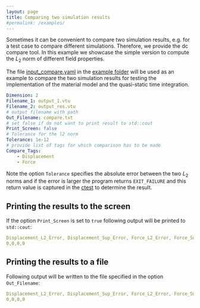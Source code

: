 ```yaml
---
layout: page
title: Comparing two simulation results
#permalink: /examples/
---
```

<script type="text/x-mathjax-config">
    MathJax.Hub.Config({
      tex2jax: {
        skipTags: ['script', 'noscript', 'style', 'textarea', 'pre'],
        inlineMath: [['$','$']]
      }
    });
  </script>
  <script src="https://cdn.mathjax.org/mathjax/latest/MathJax.js?config=TeX-AMS-MML_HTMLorMML" type="text/javascript"></script>

Sometimes it can be convenient to compare two simulation results, e.g. for a test case to compare different simulations. Therefore, we provide
the dc compare tool. In this example we showcase the simple version to compute the $L_2$ norm of different field properties. 

The file [input_compare.yaml](https://github.com/nonlocalmodels/NLMech/tree/master/examples/qsModel/1D/input_compare.yaml) in the [example folder](https://github.com/nonlocalmodels/NLMech/tree/master/examples/qsModel/1D) will be used as an example to compare the two simulation results for testing the implementation of the material model and the quasi-static time integration. 

```yaml 
Dimension: 2
Filename_1: output_1.vtu
Filename_2: output_res.vtu
# output filename with path
Out_Filename: compare.txt
# set false if do not want to print result to std::cout
Print_Screen: false
# Tolerance for the l2 norm
Tolerance: 1e-12
# provide list of tags for which comparison has to be made
Compare_Tags:
    - Displacement
    - Force
```

Note the option `Tolerance` specifies the absolute error between the two $L_2$ norms and if the error is larger the program 
returns `EXIT_FAILURE` and this return value is captured in the [ctest](https://github.com/nonlocalmodels/NLMech/tree/master/test/CMakeLists.txt) 
to determine the result. 


## Printing the results to the screen

If the option `Print_Screen` is set to `true` following output will be printed to `std::cout`:

```yaml
Displacement_L2_Error, Displacement_Sup_Error, Force_L2_Error, Force_Sup_Error
0,0,0,0
```

## Printing the results to a file

Following output will be written to the file specified in the option `Out_Filename`:

```yaml
Displacement_L2_Error, Displacement_Sup_Error, Force_L2_Error, Force_Sup_Error
0,0,0,0
```

